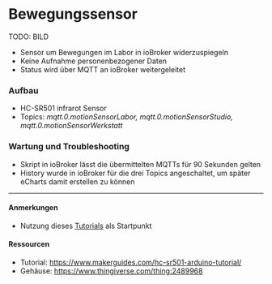 # Bewegungssensor

<!-- *Bilder/Diagramme, Schaltpläne, etc. (wo sinnvoll) einfügen* -->
TODO: BILD

<!-- → Verwendung: Was macht das? Wie kann man das benutzen?, … -->
- Sensor um Bewegungen im Labor in ioBroker widerzuspiegeln
- Keine Aufnahme personenbezogener Daten
- Status wird über MQTT an ioBroker weitergeleitet

### Aufbau
<!-- → z.B.: Verkabelung, Infrastruktur, Ort,  -->
- HC-SR501 infrarot Sensor
- Topics: *mqtt.0.motionSensorLabor, mqtt.0.motionSensorStudio, mqtt.0.motionSensorWerkstatt*

### Wartung und Troubleshooting
<!-- → Wie kommt man ran?, Was kann man einfach ändern?, Bugs, die uns begegnet sind und wie sie gelöst wurden, … -->
- Skript in ioBroker lässt die übermittelten MQTTs für 90 Sekunden gelten
- History wurde in ioBroker für die drei Topics angeschaltet, um später eCharts damit erstellen zu können

---

#### Anmerkungen
<!-- → Zusätzlicher Punkt für Notizen/Anmerkungen, etc. (wenn nichts wichtiges, dann weglassen) -->
- Nutzung dieses [Tutorials](https://www.makerguides.com/hc-sr501-arduino-tutorial/) als Startpunkt

#### Ressourcen 
<!-- → Verwendete Tutorials, Materialien, Quellenangaben, etc. (wenn nichts wichtiges, dann weglassen) -->
- Tutorial: https://www.makerguides.com/hc-sr501-arduino-tutorial/
- Gehäuse: https://www.thingiverse.com/thing:2489968
